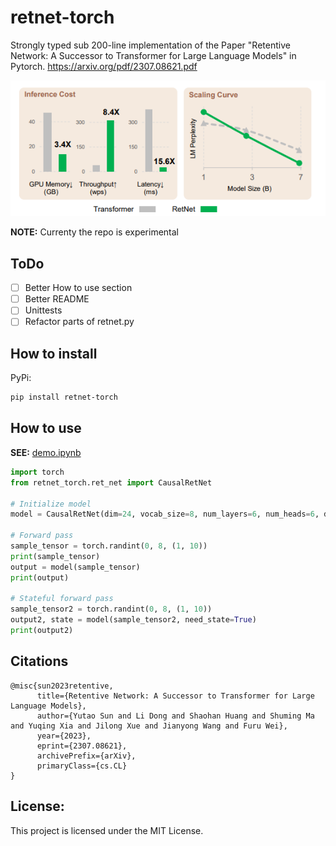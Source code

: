 # retnet-torch
Strongly typed sub 200-line implementation of the Paper "Retentive Network: A Successor to Transformer for Large Language Models" in Pytorch. https://arxiv.org/pdf/2307.08621.pdf
<p align="left"> <img src="assets/RetNet.png"></p>

**NOTE:** Currenty the repo is experimental

## ToDo
- [ ] Better How to use section
- [ ] Better README
- [ ] Unittests
- [ ] Refactor parts of retnet.py

## How to install
PyPi:
```bash
pip install retnet-torch
```
## How to use
**SEE:** [demo.ipynb](demo.ipynb)
```python
import torch
from retnet_torch.ret_net import CausalRetNet

# Initialize model
model = CausalRetNet(dim=24, vocab_size=8, num_layers=6, num_heads=6, dropout=0.5)

# Forward pass
sample_tensor = torch.randint(0, 8, (1, 10))
print(sample_tensor)
output = model(sample_tensor)
print(output)

# Stateful forward pass
sample_tensor2 = torch.randint(0, 8, (1, 10))
output2, state = model(sample_tensor2, need_state=True)
print(output2)
```
## Citations
```
@misc{sun2023retentive,
      title={Retentive Network: A Successor to Transformer for Large Language Models}, 
      author={Yutao Sun and Li Dong and Shaohan Huang and Shuming Ma and Yuqing Xia and Jilong Xue and Jianyong Wang and Furu Wei},
      year={2023},
      eprint={2307.08621},
      archivePrefix={arXiv},
      primaryClass={cs.CL}
}
```
## License:
This project is licensed under the MIT License.
